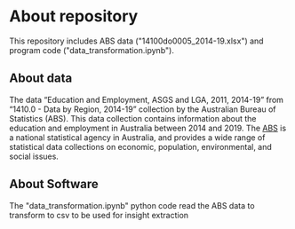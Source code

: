 # About repository

This repository includes ABS data ("14100do0005_2014-19.xlsx") and program code ("data_transformation.ipynb").

## About data
The data “Education and Employment, ASGS and LGA, 2011, 2014-19” from “1410.0 - Data by Region, 2014-19” collection by the Australian Bureau of Statistics (ABS). This data collection contains information about the education and employment in Australia between 2014 and 2019. The [ABS](https://www.abs.gov.au/) is a national statistical agency in Australia, and provides a wide range of statistical data collections on economic, population, environmental, and social issues.

## About Software
The "data_transformation.ipynb" python code read the ABS data to transform to csv to be used for insight extraction
